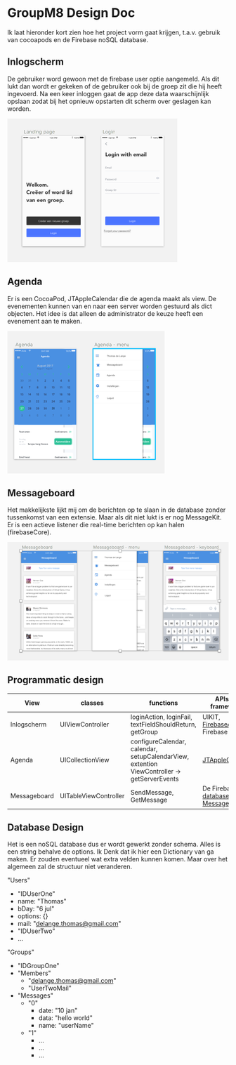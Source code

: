 # GroupM8 Design Doc

Ik laat hieronder kort zien hoe het project vorm gaat krijgen, t.a.v. gebruik
van cocoapods en de Firebase noSQL database.

## Inlogscherm

De gebruiker word gewoon met de firebase user optie aangemeld. Als dit lukt dan wordt er gekeken of de gebruiker ook bij de groep zit die hij heeft ingevoerd. Na een keer inloggen gaat de app deze data waarschijnlijk opslaan zodat bij het opnieuw opstarten dit scherm over geslagen kan worden.

![Inlogscherm](doc/design/login.png)

## Agenda

Er is een CocoaPod, JTAppleCalendar die de agenda maakt als view. De evenementen kunnen van en naar een server worden gestuurd als dict objecten. Het idee is dat alleen de administrator de keuze heeft een evenement aan te maken.

![Algemene Functies](doc/design/agenda.png)

## Messageboard

Het makkelijkste lijkt mij om de berichten op te slaan in de database zonder tussenkomst van een extensie. Maar als dit niet lukt is er nog MessageKit. Er is een actieve listener die real-time berichten op kan halen (firebaseCore).

![Menu](doc/design/messageboard.png)

## Programmatic design

| View          | classes            | functions           | APIs and frameworks|
| --------------|--------------------| --------------------|--------------------|
| Inlogscherm   |  UIViewController     | loginAction, loginFail, textFieldShouldReturn, getGroup|UIKIT, [FirebaseAuth](https://firebase.google.com/docs/auth/), Firebase|
| Agenda        |UICollectionView|configureCalendar, calendar, setupCalendarView, extention ViewController -> getServerEvents|[JTAppleCallender](https://cocoapods.org/pods/JTAppleCalendar)|
| Messageboard  |UITableViewController | SendMessage, GetMessage| De Firebase [database](https://firebase.google.com/docs/auth/) of [MessageKit](https://cocoapods.org/pods/MessageKit)|

## Database Design

Het is een noSQL database dus er wordt gewerkt zonder schema. Alles is een string behalve de options. Ik Denk dat ik hier een Dictionary van ga maken. Er zouden eventueel wat extra velden kunnen komen. Maar over het algemeen zal de structuur niet veranderen.

"Users"
 - "IDUserOne"
  - name: "Thomas"
  - bDay: "6 jul"
  - options: {}
  - mail: "delange.thomas@gmail.com"
 - "IDUserTwo"
  - ...

"Groups"
- "IDGroupOne"
 - "Members"
   - "delange.thomas@gmail.com"
   - "UserTwoMail"
 - "Messages"
   - "0"
     - date: "10 jan"
	 - data: "hello world"
	 - name: "userName"
   - "1"
     - ...
	 - ...
	 - ...
